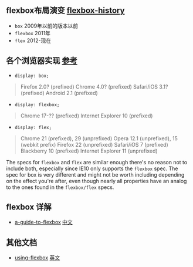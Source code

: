 ## flexbox布局演变 [flexbox-history](http://yuguo.us/weblog/flexbox-history/)
- `box` 2009年以前的版本以前
- `flexbox` 2011年
- `flex` 2012-现在

## 各个浏览器实现 [参考](http://stackoverflow.com/questions/15662578/flexible-box-model-display-flex-box-flexbox)
-  `display: box;`
> Firefox 2.0? (prefixed)
> Chrome 4.0? (prefixed)
> Safari/iOS 3.1? (prefixed)
> Android 2.1 (prefixed)

-  `display: flexbox;`
> Chrome 17-?? (prefixed)
> Internet Explorer 10 (prefixed)

-  `display: flex;`
> Chrome 21 (prefixed), 29 (unprefixed)
> Opera 12.1 (unprefixed), 15 (webkit prefix)
> Firefox 22 (unprefixed)
> Safari/iOS 7 (prefixed)
> Blackberry 10 (prefixed)
> Internet Explorer 11 (unprefixed)

The specs for `flexbox` and `flex` are similar enough there's no reason not to include both, especially since IE10 only supports the `flexbox` spec. The spec for box is very different and might not be worth including depending on the effect you're after, even though nearly all properties have an analog to the ones found in the `flexbox/flex` specs.




## flexbox 详解 
- [a-guide-to-flexbox](http://css-tricks.com/snippets/css/a-guide-to-flexbox/) [中文](http://www.w3cplus.com/css3/a-guide-to-flexbox.html)


## 其他文档
- [using-flexbox](http://css-tricks.com/using-flexbox/) [英文](http://www.w3cplus.com/css3/using-flexbox.html) 